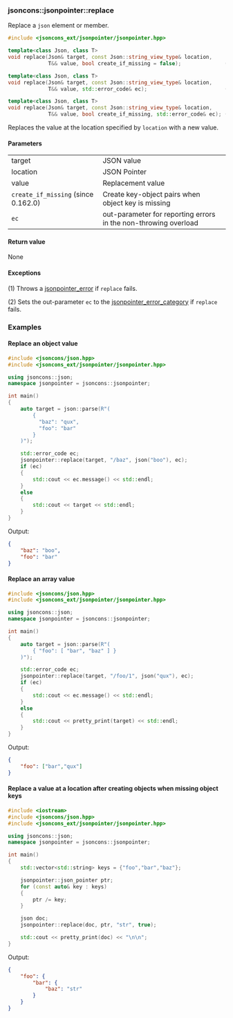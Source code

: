### jsoncons::jsonpointer::replace

Replace a `json` element or member.

```c++
#include <jsoncons_ext/jsonpointer/jsonpointer.hpp>

template<class Json, class T>
void replace(Json& target, const Json::string_view_type& location, 
             T&& value, bool create_if_missing = false);              (1)

template<class Json, class T>
void replace(Json& target, const Json::string_view_type& location, 
             T&& value, std::error_code& ec);                         (2)

template<class Json, class T>
void replace(Json& target, const Json::string_view_type& location, 
             T&& value, bool create_if_missing, std::error_code& ec); (3)
```

Replaces the value at the location specified by `location` with a new value. 

#### Parameters
<table>
  <tr>
    <td>target</td>
    <td>JSON value</td> 
  </tr>
  <tr>
    <td>location</td>
    <td>JSON Pointer</td> 
  </tr>
  <tr>
    <td>value</td>
    <td>Replacement value</td> 
  </tr>
  <tr>
    <td><code>create_if_missing</code> (since 0.162.0)</td>
    <td>Create key-object pairs when object key is missing</td> 
  </tr>
  <tr>
    <td><code>ec</code></td>
    <td>out-parameter for reporting errors in the non-throwing overload</td> 
  </tr>
</table>

#### Return value

None

#### Exceptions

(1) Throws a [jsonpointer_error](jsonpointer_error.md) if `replace` fails.
 
(2) Sets the out-parameter `ec` to the [jsonpointer_error_category](jsonpointer_errc.md) if `replace` fails. 

### Examples

#### Replace an object value

```c++
#include <jsoncons/json.hpp>
#include <jsoncons_ext/jsonpointer/jsonpointer.hpp>

using jsoncons::json;
namespace jsonpointer = jsoncons::jsonpointer;

int main()
{
    auto target = json::parse(R"(
        {
          "baz": "qux",
          "foo": "bar"
        }
    )");

    std::error_code ec;
    jsonpointer::replace(target, "/baz", json("boo"), ec);
    if (ec)
    {
        std::cout << ec.message() << std::endl;
    }
    else
    {
        std::cout << target << std::endl;
    }
}
```
Output:
```json
{
    "baz": "boo",
    "foo": "bar"
}
```

#### Replace an array value

```c++
#include <jsoncons/json.hpp>
#include <jsoncons_ext/jsonpointer/jsonpointer.hpp>

using jsoncons::json;
namespace jsonpointer = jsoncons::jsonpointer;

int main()
{
    auto target = json::parse(R"(
        { "foo": [ "bar", "baz" ] }
    )");

    std::error_code ec;
    jsonpointer::replace(target, "/foo/1", json("qux"), ec);
    if (ec)
    {
        std::cout << ec.message() << std::endl;
    }
    else
    {
        std::cout << pretty_print(target) << std::endl;
    }
}
```
Output:
```json
{
    "foo": ["bar","qux"]
}
```

#### Replace a value at a location after creating objects when missing object keys

```c++
#include <iostream>
#include <jsoncons/json.hpp>
#include <jsoncons_ext/jsonpointer/jsonpointer.hpp>

using jsoncons::json;
namespace jsonpointer = jsoncons::jsonpointer;

int main()
{
    std::vector<std::string> keys = {"foo","bar","baz"};

    jsonpointer::json_pointer ptr;
    for (const auto& key : keys)
    {
        ptr /= key;
    }

    json doc;
    jsonpointer::replace(doc, ptr, "str", true);

    std::cout << pretty_print(doc) << "\n\n";
}
```
Output:
```json
{
    "foo": {
        "bar": {
            "baz": "str"
        }
    }
}
```

